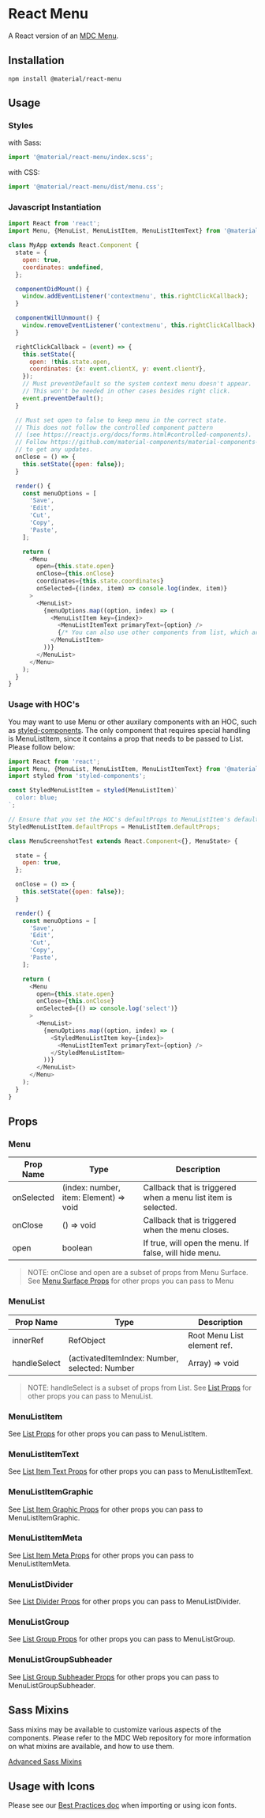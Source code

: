 # React Menu

A React version of an [MDC Menu](https://github.com/material-components/material-components-web/tree/master/packages/mdc-menu).

## Installation

```
npm install @material/react-menu
```

## Usage

### Styles

with Sass:
```js
import '@material/react-menu/index.scss';
```

with CSS:
```js
import '@material/react-menu/dist/menu.css';
```

### Javascript Instantiation

```js
import React from 'react';
import Menu, {MenuList, MenuListItem, MenuListItemText} from '@material/react-menu';

class MyApp extends React.Component {
  state = {
    open: true,
    coordinates: undefined,
  };

  componentDidMount() {
    window.addEventListener('contextmenu', this.rightClickCallback);
  }

  componentWillUnmount() {
    window.removeEventListener('contextmenu', this.rightClickCallback);
  }

  rightClickCallback = (event) => {
    this.setState({
      open: !this.state.open,
      coordinates: {x: event.clientX, y: event.clientY},
    });
    // Must preventDefault so the system context menu doesn't appear.
    // This won't be needed in other cases besides right click.
    event.preventDefault();
  }

  // Must set open to false to keep menu in the correct state.
  // This does not follow the controlled component pattern
  // (see https://reactjs.org/docs/forms.html#controlled-components).
  // Follow https://github.com/material-components/material-components-web-react/issues/785
  // to get any updates.
  onClose = () => {
    this.setState({open: false});
  }

  render() {
    const menuOptions = [
      'Save',
      'Edit',
      'Cut',
      'Copy',
      'Paste',
    ];

    return (
      <Menu
        open={this.state.open}
        onClose={this.onClose}
        coordinates={this.state.coordinates}
        onSelected={(index, item) => console.log(index, item)}
      >
        <MenuList>
          {menuOptions.map((option, index) => (
            <MenuListItem key={index}>
              <MenuListItemText primaryText={option} />
              {/* You can also use other components from list, which are documented below */}
            </MenuListItem>
          ))}
        </MenuList>
      </Menu>
    );
  }
}
```

### Usage with HOC's

You may want to use Menu or other auxilary components with an HOC, such as [styled-components](https://www.styled-components.com). The only component that requires special handling is MenuListItem, since it contains a prop that needs to be passed to List. Please follow below:

```js
import React from 'react';
import Menu, {MenuList, MenuListItem, MenuListItemText} from '@material/react-menu';
import styled from 'styled-components';

const StyledMenuListItem = styled(MenuListItem)`
  color: blue;
`;

// Ensure that you set the HOC's defaultProps to MenuListItem's defaultProps.
StyledMenuListItem.defaultProps = MenuListItem.defaultProps;

class MenuScreenshotTest extends React.Component<{}, MenuState> {

  state = {
    open: true,
  };

  onClose = () => {
    this.setState({open: false});
  }

  render() {
    const menuOptions = [
      'Save',
      'Edit',
      'Cut',
      'Copy',
      'Paste',
    ];

    return (
      <Menu
        open={this.state.open}
        onClose={this.onClose}
        onSelected={() => console.log('select')}
      >
        <MenuList>
          {menuOptions.map((option, index) => (
            <StyledMenuListItem key={index}>
              <MenuListItemText primaryText={option} />
            </StyledMenuListItem>
          ))}
        </MenuList>
      </Menu>
    );
  }
}
```



## Props


### Menu

Prop Name | Type | Description
--- | --- | ---
onSelected | (index: number, item: Element) => void | Callback that is triggered when a menu list item is selected.
onClose | () => void | Callback that is triggered when the menu closes.
open | boolean | If true, will open the menu. If false, will hide menu.

> NOTE: onClose and open are a subset of props from Menu Surface. See [Menu Surface Props](../menu-surface/README.md#props) for other props you can pass to Menu

### MenuList

Prop Name | Type | Description
--- | --- | ---
innerRef | RefObject | Root Menu List element ref.
handleSelect | (activatedItemIndex: Number, selected: Number | Array<Number>) => void | Callback for handling a list item selection event. `selected` will be an Array,Number> for checkbox lists.

> NOTE: handleSelect is a subset of props from List. See [List Props](../list/README.md#list) for other props you can pass to MenuList.

### MenuListItem

See [List Props](../list/README.md#listitem) for other props you can pass to MenuListItem.

### MenuListItemText

See [List Item Text Props](../list/README.md#listitemtext) for other props you can pass to MenuListItemText.

### MenuListItemGraphic

See [List Item Graphic Props](../list/README.md#listitemgraphic) for other props you can pass to MenuListItemGraphic.

### MenuListItemMeta

See [List Item Meta Props](../list/README.md#listitemmeta) for other props you can pass to MenuListItemMeta.

### MenuListDivider

See [List Divider Props](../list/README.md#listdivider) for other props you can pass to MenuListDivider.

### MenuListGroup

See [List Group Props](../list/README.md#listgroup) for other props you can pass to MenuListGroup.

### MenuListGroupSubheader

See [List Group Subheader Props](../list/README.md#listgroupsubheader) for other props you can pass to MenuListGroupSubheader.


## Sass Mixins

Sass mixins may be available to customize various aspects of the components. Please refer to the
MDC Web repository for more information on what mixins are available, and how to use them.

[Advanced Sass Mixins](https://github.com/material-components/material-components-web/blob/master/packages/mdc-menu/README.md#advanced-sass-mixins)

## Usage with Icons

Please see our [Best Practices doc](../../docs/best-practices.md#importing-font-icons) when importing or using icon fonts.
